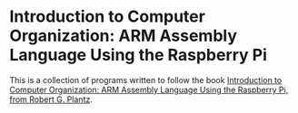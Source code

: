 # Introduction to Computer Organization: ARM Assembly Language Using the Raspberry Pi
This is a collection of programs written to follow the book [Introduction to Computer Organization: ARM Assembly Language Using the Raspberry Pi, from Robert G. Plantz](https://bob.cs.sonoma.edu/IntroCompOrg-RPi/intro-co-rpi.html).
